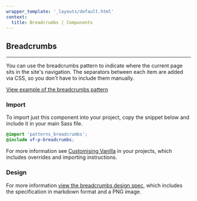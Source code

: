 ```yaml
---
wrapper_template: '_layouts/default.html'
context:
  title: Breadcrumbs | Components
---
```


## Breadcrumbs

<hr>

You can use the breadcrumbs pattern to indicate where the current page sits in
the site's navigation. The separators between each item are added via CSS, so
you don't have to include them manually.

<a href="/docs/examples/patterns/breadcrumbs/" class="js-example">
View example of the breadcrumbs pattern
</a>

### Import

To import just this component into your project, copy the snippet below and include it in your main Sass file.

```scss
@import 'patterns_breadcrumbs';
@include vf-p-breadcrumbs;
```

For more information see [Customising Vanilla](/docs/customising-vanilla/) in your projects, which includes overrides and importing instructions.

### Design

For more information [view the breadcrumbs design spec](https://github.com/ubuntudesign/vanilla-design/tree/master/Breadcrumbs), which includes the specification in markdown format and a PNG image.

